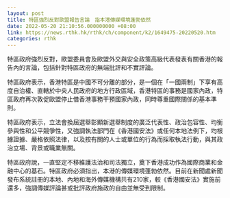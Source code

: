 ```yaml
---
layout: post
title: 特區強烈反對歐盟報告言論　指本港傳媒環境蓬勃依然
date: 2022-05-20 21:10:56.000000000 +08:00
link: https://news.rthk.hk/rthk/ch/component/k2/1649475-20220520.htm
categories: rthk
---
```


特區政府強烈反對，歐盟委員會及歐盟外交與安全政策高級代表發表有關香港的報告內的言論，包括針對特區政府的無端批評和不實評論。

特區政府表示，香港特區是中國不可分離的部分，是一個在「一國兩制」下享有高度自治權、直轄於中央人民政府的地方行政區域，香港特區的事務是國家內政，特區政府再次敦促歐盟停止借香港事務干預國家內政，同時尊重國際關係的基本準則。

特區政府表示，立法會換屆選舉彰顯新選舉制度的廣泛代表性、政治包容性、均衡參與性和公平競爭性，又強調執法部門在《香港國安法》或任何本地法例下，均根據證據、嚴格依照法律，以及按有關的人士或單位的行為而採取執法行動，與其政治立場、背景或職業無關。

特區政府說，一直堅定不移維護法治和司法獨立，奠下香港成功作為國際商業和金融中心的基石。特區政府必須指出，本港的傳媒環境蓬勃依然。目前在新聞處新聞發布系統註冊的本地、內地和海外傳媒機構共有210家，較《香港國安法》實施前還多，強調傳媒評論甚或批評政府施政的自由並無受到限制。
